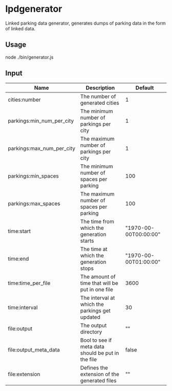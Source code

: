 # lpdgenerator
Linked parking data generator, generates dumps of parking data in the form of linked data.

## Usage
node ./bin/generator.js <input-file>

## Input
Name | Description | Default
--- | --- | ---
cities:number | The number of generated cities | 1
parkings:min_num_per_city | The minimum number of parkings per city | 1
parkings:max_num_per_city | The maximum number of parkings per city | 1
parkings:min_spaces | The minimum number of spaces per parking | 100
parkings:max_spaces | The maximum number of spaces per parking | 100
time:start | The time from which the generation starts | "1970-00-00T00:00:00"
time:end | The time at which the generation stops | "1970-00-00T01:00:00"
time:time_per_file | The amount of time that will be put in one file | 3600
time:interval | The interval at which the parkings get updated | 30
file:output | The output directory | ""
file:output_meta_data | Bool to see if meta data should be put in the file | false
file:extension | Defines the extension of the generated files | ""
